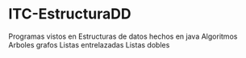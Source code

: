 # ITC-EstructuraDD
Programas vistos en Estructuras de datos hechos en java
Algoritmos
Arboles
grafos
Listas entrelazadas
Listas dobles
